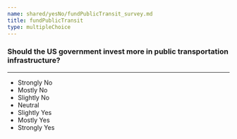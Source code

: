 ```yaml
---
name: shared/yesNo/fundPublicTransit_survey.md
title: fundPublicTransit
type: multipleChoice
---
```


### Should the US government invest more in public transportation infrastructure?

---

- Strongly No
- Mostly No
- Slightly No
- Neutral
- Slightly Yes
- Mostly Yes
- Strongly Yes


